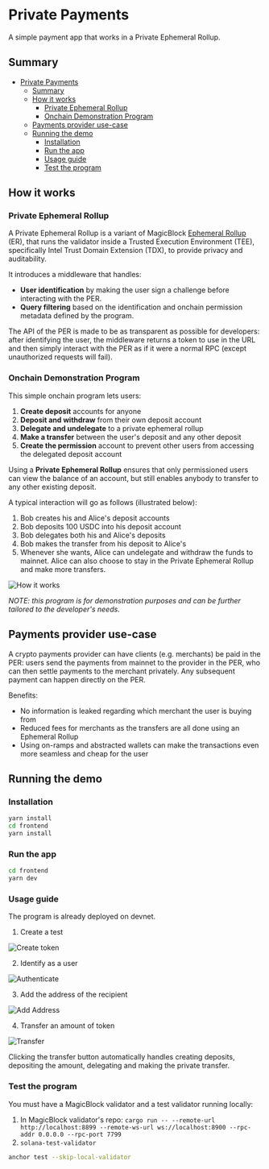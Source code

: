 # Private Payments

A simple payment app that works in a Private Ephemeral Rollup.

## Summary

- [Private Payments](#private-payments)
  - [Summary](#summary)
  - [How it works](#how-it-works)
    - [Private Ephemeral Rollup](#private-ephemeral-rollup)
    - [Onchain Demonstration Program](#onchain-demonstration-program)
  - [Payments provider use-case](#payments-provider-use-case)
  - [Running the demo](#running-the-demo)
    - [Installation](#installation)
    - [Run the app](#run-the-app)
    - [Usage guide](#usage-guide)
    - [Test the program](#test-the-program)

## How it works

### Private Ephemeral Rollup

A Private Ephemeral Rollup is a variant of MagicBlock [Ephemeral Rollup](https://docs.magicblock.gg/pages/get-started/introduction/why-magicblock) (ER), that runs the validator inside a Trusted Execution Environment (TEE), specifically Intel Trust Domain Extension (TDX), to provide privacy and auditability.

It introduces a middleware that handles:
- **User identification** by making the user sign a challenge before interacting with the PER.
- **Query filtering** based on the identification and onchain permission metadata defined by the program.

The API of the PER is made to be as transparent as possible for developers: after identifying the user, the middleware returns a token to use in the URL and then simply interact with the PER as if it were a normal RPC (except unauthorized requests will fail).

### Onchain Demonstration Program

This simple onchain program lets users:
1. **Create deposit** accounts for anyone
2. **Deposit and withdraw** from their own deposit account
3. **Delegate and undelegate** to a private ephemeral rollup
4. **Make a transfer** between the user's deposit and any other deposit
5. **Create the permission** account to prevent other users from accessing the delegated deposit account

Using a **Private Ephemeral Rollup** ensures that only permissioned users can view the balance of an account, but still enables anybody to transfer to any other existing deposit.

A typical interaction will go as follows (illustrated below):
1. Bob creates his and Alice's deposit accounts
2. Bob deposits 100 USDC into his deposit account
3. Bob delegates both his and Alice's deposits
4. Bob makes the transfer from his deposit to Alice's
5. Whenever she wants, Alice can undelegate and withdraw the funds to mainnet. Alice can also choose to stay in the Private Ephemeral Rollup and make more transfers.

![How it works](./docs/how-it-works.png)

*NOTE: this program is for demonstration purposes and can be further tailored to the developer's needs.*

## Payments provider use-case

A crypto payments provider can have clients (e.g. merchants) be paid in the PER: users send the payments from mainnet to the provider in the PER, who can then settle payments to the merchant privately. Any subsequent payment can happen directly on the PER.

Benefits:
- No information is leaked regarding which merchant the user is buying from
- Reduced fees for merchants as the transfers are all done using an Ephemeral Rollup
- Using on-ramps and abstracted wallets can make the transactions even more seamless and cheap for the user

## Running the demo

### Installation

```bash
yarn install
cd frontend
yarn install
```

### Run the app

```bash
cd frontend
yarn dev
```

### Usage guide

The program is already deployed on devnet.

1. Create a test

![Create token](./docs/create-token.png)

2. Identify as a user

![Authenticate](./docs/authenticate.png)

3. Add the address of the recipient

![Add Address](./docs/add-address.png)

4. Transfer an amount of token

![Transfer](./docs/transfer.png)


Clicking the transfer button automatically handles creating deposits, depositing the amount, delegating and making the private transfer.

### Test the program

You must have a MagicBlock validator and a test validator running locally: 
1. In MagicBlock validator's repo: `cargo run -- --remote-url http://localhost:8899 --remote-ws-url ws://localhost:8900 --rpc-addr 0.0.0.0 --rpc-port 7799`
2. `solana-test-validator`

```bash
anchor test --skip-local-validator
```
